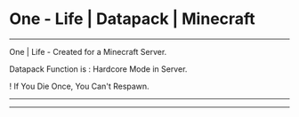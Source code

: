 # One - Life | Datapack | Minecraft
---------------------------------------------------
One | Life - Created for a Minecraft Server.

Datapack Function is : Hardcore Mode in Server.

! If You Die Once, You Can't Respawn.
___________________________________________________
---------------------------------------------------
